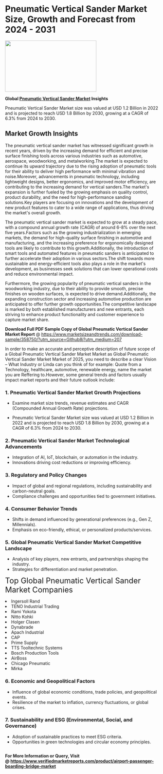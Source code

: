 <H1>Pneumatic Vertical Sander Market Size, Growth and Forecast from 2024 - 2031</H1><img class="aligncenter size-medium wp-image-584254" src="https://thirdeyenews.in/wp-content/uploads/2024/09/Global-Market-Research-300x168.jpeg" alt="" width="300" height="168" /><p><strong>Global&nbsp;<a href="https://www.marketsizeandtrends.com/download-sample/358750/?utm_source=Github8j?utm_medium=207">Pneumatic Vertical Sander Market</a> Insights</strong></p><p>Pneumatic Vertical Sander Market size was valued at USD 1.2 Billion in 2022 and is projected to reach USD 1.8 Billion by 2030, growing at a CAGR of 6.3% from 2024 to 2030.</p><p><h2>Market Growth Insights</h2> <p>The pneumatic vertical sander market has witnessed significant growth in recent years, driven by the increasing demand for efficient and precise surface finishing tools across various industries such as automotive, aerospace, woodworking, and metalworking.The market is expected to continue its upward trajectory due to the rising adoption of pneumatic tools for their ability to deliver high performance with minimal vibration and noise.Moreover, advancements in pneumatic technology, including lightweight designs, better ergonomics, and improved motor efficiency, are contributing to the increasing demand for vertical sanders.The market's expansion is further fueled by the growing emphasis on quality control, product durability, and the need for high-performance sanding solutions.Key players are focusing on innovations and the development of new product features to cater to a wide range of applications, thus driving the market's overall growth.</p> <p>The pneumatic vertical sander market is expected to grow at a steady pace, with a compound annual growth rate (CAGR) of around 6-8% over the next five years.Factors such as the growing industrialization in emerging markets, the demand for high-quality surface finishing in automotive and manufacturing, and the increasing preference for ergonomically designed tools are likely to contribute to this growth.Additionally, the introduction of smart tools and automated features in pneumatic sanders is anticipated to further accelerate their adoption in various sectors.The shift towards more sustainable and energy-efficient tools also plays a role in the market's development, as businesses seek solutions that can lower operational costs and reduce environmental impact.<p>Furthermore, the growing popularity of pneumatic vertical sanders in the woodworking industry, due to their ability to provide smooth, precise finishes on wooden surfaces, is expected to drive demand.Additionally, the expanding construction sector and increasing automotive production are anticipated to offer further growth opportunities.The competitive landscape is marked by both established manufacturers and new entrants, each striving to enhance product functionality and customer experience to capture market share.</p> <p><span class=""><strong>Download Full PDF Sample Copy of Global Pneumatic Vertical Sander Market Report</strong> @ <a href="https://www.marketsizeandtrends.com/download-sample/358750/?utm_source=Github8j?utm_medium=207" target="_blank">https://www.marketsizeandtrends.com/download-sample/358750/?utm_source=Github8j?utm_medium=207</a></span></p><p>In order to make an accurate and perceptive description of future scope of a Global&nbsp;Pneumatic Vertical Sander Market Market as Global&nbsp;Pneumatic Vertical Sander Market Market of 2025, you need to describe a clear Vision &ndash; What Industry or Linda can you think of for example: Quote from a Technology, healthcare, automotive, renewable energy, name the market you are Reffering to.However, some general trends and factors usually impact market reports and their future outlook include:</p><h3>1.&nbsp;<strong>Pneumatic Vertical Sander Market Growth Projections</strong></h3><ul><li>Examine market size trends, revenue estimates and CAGR (Compounded Annual Growth Rate) projections.</li><li><p>Pneumatic Vertical Sander Market size was valued at USD 1.2 Billion in 2022 and is projected to reach USD 1.8 Billion by 2030, growing at a CAGR of 6.3% from 2024 to 2030.</p></li></ul><h3>2.&nbsp;<strong>Pneumatic Vertical Sander Market Technological Advancements</strong></h3><ul><li>Integration of AI, IoT, blockchain, or automation in the industry.</li><li>Innovations driving cost reductions or improving efficiency.</li></ul><h3>3.&nbsp;<strong>Regulatory and Policy Changes</strong></h3><ul><li>Impact of global and regional regulations, including sustainability and carbon-neutral goals.</li><li>Compliance challenges and opportunities tied to government initiatives.</li></ul><h3>4.&nbsp;<strong>Consumer Behavior Trends</strong></h3><ul><li>Shifts in demand influenced by generational preferences (e.g., Gen Z, Millennials).</li><li>Emphasis on eco-friendly, ethical, or personalized products/services.</li></ul><h3>5.&nbsp;<strong>Global Pneumatic Vertical Sander Market Competitive Landscape</strong></h3><ul><li>Analysis of key players, new entrants, and partnerships shaping the industry.</li><li>Strategies for differentiation and market penetration.</li></ul><p data-pm-slice="1 1 []"><span style="color: inherit; font-family: inherit; font-size: 25px;">Top Global Pneumatic Vertical Sander Market Companies</span></p><div class="" data-test-id=""><p><li>Ingersoll Rand</li><li> TENO Industrial Trading</li><li> Rami Yokota</li><li> Nitto Kohki</li><li> Holger Clasen</li><li> Dynabrade</li><li> Apach Industrial</li><li> CAP</li><li> Prime Supply</li><li> TTS Tooltechnic Systems</li><li> Bosch Production Tools</li><li> AirBoss</li><li> Chicago Pneumatic</li><li> Mirka</li></p></div><h3>6.&nbsp;<strong>Economic and Geopolitical Factors</strong></h3><ul><li>Influence of global economic conditions, trade policies, and geopolitical events.</li><li>Resilience of the market to inflation, currency fluctuations, or global crises.</li></ul><h3>7.&nbsp;<strong>Sustainability and ESG (Environmental, Social, and Governance)</strong></h3><ul><li>Adoption of sustainable practices to meet ESG criteria.</li><li>Opportunities in green technologies and circular economy principles.</li></ul><h2><strong style="font-size: 14px;">For More Information or Query, Visit @&nbsp;</strong><a style="background-color: #ffffff; font-size: 14px;" href="https://www.marketsizeandtrends.com/report/pneumatic-vertical-sander-market/" target="_blank">https://www.verifiedmarketreports.com/product/airport-passenger-boarding-bridge-market</a></h2>